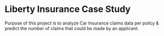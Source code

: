 # Liberty Insurance Case Study
Purpose of this project is to analyze Car Insurance claims data per policy & predict the number of claims that could be made by an applicant.
